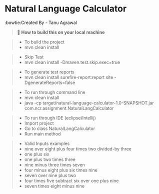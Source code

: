 # Natural Language Calculator

:bowtie:Created By - Tanu Agrawal


> :gem: **How to build this on your local machine**

>- To build the project
>-    mvn clean install

>- Skip Test
>-    mvn clean install -Dmaven.test.skip.exec=true

>- To generate test reports
>-  mvn clean install surefire-report:report site -DgenerateReports=false

>- To run through command line
>-  mvn clean install
>-  java -cp target/natural-language-calculator-1.0-SNAPSHOT.jar com.ncr.assignment.NaturalLangCalculator


>- To run through IDE (eclipse/Intellij)
>-  Import project
>-  Go to class NaturalLangCalculator
>-  Run main method


>- Valid Inputs examples
>-  nine over eight plus four times two divided-by three
>-  one plus six
>-  one plus two times three
>-  nine minus three times seven
>-  four minus eight plus six times nine
>-  seven over nine plus two
>-  four times five subtract six over one plus nine
>-  seven times eight minus nine
